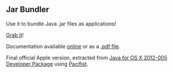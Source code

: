 Jar Bundler
---
Use it to bundle Java .jar files as applications!

[Grab it](https://github.com/phracker/JarBundler/archive/master.zip)!

Documentation available [online](https://developer.apple.com/legacy/library/documentation/Java/Conceptual/Jar_Bundler/) or as a [.pdf file](https://developer.apple.com/legacy/library/documentation/Java/Conceptual/Jar_Bundler/Jar_Bundler.pdf).

Final official Apple version, extracted from [Java for OS X 2012-005 Developer Package](https://developer.apple.com/downloads/index.action?name=Java%20for%20OS%20X%202012-005%20Developer%20Package) using [Pacifist](http://www.charlessoft.com/).